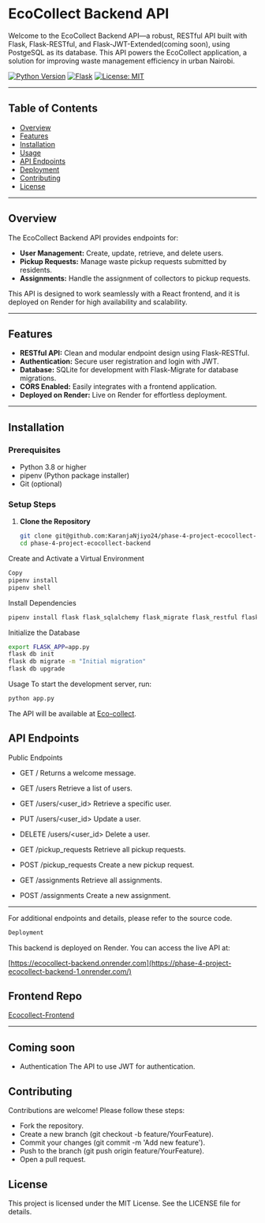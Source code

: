 # EcoCollect Backend API

Welcome to the EcoCollect Backend API—a robust, RESTful API built with Flask, Flask-RESTful, and Flask-JWT-Extended(coming soon), using PostgeSQL as its database. This API powers the EcoCollect application, a solution for improving waste management efficiency in urban Nairobi.

[![Python Version](https://img.shields.io/badge/Python-3.8%2B-blue.svg)](https://www.python.org/)
[![Flask](https://img.shields.io/badge/Flask-2.x-green.svg)](https://flask.palletsprojects.com/)
[![License: MIT](https://img.shields.io/badge/License-MIT-yellow.svg)](LICENSE)

---

## Table of Contents

- [Overview](#overview)
- [Features](#features)
- [Installation](#installation)
- [Usage](#usage)
- [API Endpoints](#api-endpoints)
- [Deployment](#deployment)
- [Contributing](#contributing)
- [License](#license)

---

## Overview

The EcoCollect Backend API provides endpoints for:

- **User Management:** Create, update, retrieve, and delete users.
- **Pickup Requests:** Manage waste pickup requests submitted by residents.
- **Assignments:** Handle the assignment of collectors to pickup requests.

This API is designed to work seamlessly with a React frontend, and it is deployed on Render for high availability and scalability.

---

## Features

- **RESTful API:** Clean and modular endpoint design using Flask-RESTful.
- **Authentication:** Secure user registration and login with JWT.
- **Database:** SQLite for development with Flask-Migrate for database migrations.
- **CORS Enabled:** Easily integrates with a frontend application.
- **Deployed on Render:** Live on Render for effortless deployment.

---

## Installation

### Prerequisites

- Python 3.8 or higher
- pipenv (Python package installer)
- Git (optional)

### Setup Steps

1. **Clone the Repository**

   ```bash
   git clone git@github.com:KaranjaNjiyo24/phase-4-project-ecocollect-backend.git
   cd phase-4-project-ecocollect-backend
Create and Activate a Virtual Environment

```bash
Copy
pipenv install
pipenv shell
```
Install Dependencies


```bash
pipenv install flask flask_sqlalchemy flask_migrate flask_restful flask_jwt_extended flask-cors
```
Initialize the Database


```bash
export FLASK_APP=app.py
flask db init
flask db migrate -m "Initial migration"
flask db upgrade
```
Usage
To start the development server, run:

```bash
python app.py
```
The API will be available at [Eco-collect](https://phase-4-project-ecocollect-backend-1.onrender.com/).

## API Endpoints
Public Endpoints
- GET /
  Returns a welcome message.

- GET /users
  Retrieve a list of users.

- GET /users/<user_id>
  Retrieve a specific user.

- PUT /users/<user_id>
  Update a user.

- DELETE /users/<user_id>
  Delete a user.

- GET /pickup_requests
  Retrieve all pickup requests.

- POST /pickup_requests
  Create a new pickup request.

- GET /assignments
  Retrieve all assignments.

- POST /assignments
  Create a new assignment.
---

For additional endpoints and details, please refer to the source code.


```makefile
Deployment
```
This backend is deployed on Render. You can access the live API at:

[https://ecocollect-backend.onrender.com](https://phase-4-project-ecocollect-backend-1.onrender.com/)

## Frontend Repo
[Ecocollect-Frontend](https://github.com/KaranjaNjiyo24/phase-4-project-ecocollect-frontend/)

---
## Coming soon 
- Authentication
The API to use JWT for authentication.

## Contributing
Contributions are welcome! Please follow these steps:

- Fork the repository.
- Create a new branch (git checkout -b feature/YourFeature).
- Commit your changes (git commit -m 'Add new feature').
- Push to the branch (git push origin feature/YourFeature).
- Open a pull request.

## License
This project is licensed under the MIT License. See the LICENSE file for details.
